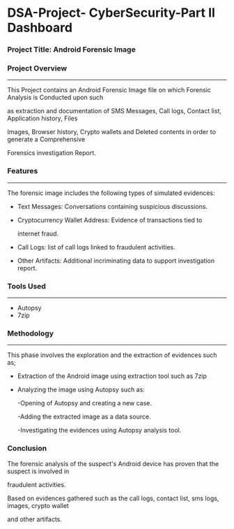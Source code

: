# DSA-Project- CyberSecurity-Part II Dashboard

 ### Project Title: Android Forensic Image 

 ### Project Overview
 ---
 This Project contains an Android Forensic Image file on which Forensic Analysis  is Conducted upon such

 as extraction and documentation of SMS Messages, Call logs, Contact list, Application history, Files

 Images, Browser history, Crypto wallets and Deleted contents in order to generate a Comprehensive

 Forensics investigation Report.



 ### Features
 ---
 The forensic image includes the following types of simulated evidences:

 - Text Messages: Conversations containing suspicious discussions.

 - Cryptocurrency Wallet Address: Evidence of transactions tied to

   internet fraud.

- Call Logs: list of call logs linked to fraudulent activities.

- Other Artifacts: Additional incriminating data to support investigation report.


 ### Tools Used
 ---
- Autopsy
- 7zip
 


### Methodology
---
This phase involves the exploration and the extraction of evidences such as;

- Extraction of the Android image using extraction tool such as 7zip

- Analyzing the image using Autopsy such as:

  -Opening of Autopsy and creating a new case.

   -Adding the extracted image as a data source.

  -Investigating the evidences using Autopsy analysis tool.



  
 ### Conclusion

 The forensic analysis of the suspect's Android device has proven that the suspect is involved in 

 fraudulent activities.

 Based on evidences  gathered such as the call logs, contact list, sms logs, images, crypto wallet 

 and other artifacts.
 
  

